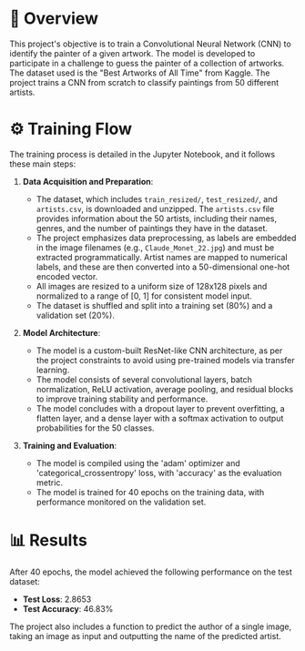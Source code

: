 
# 📘 Overview

This project's objective is to train a Convolutional Neural Network (CNN) to identify the painter of a given artwork. The model is developed to participate in a challenge to guess the painter of a collection of artworks. The dataset used is the "Best Artworks of All Time" from Kaggle. The project trains a CNN from scratch to classify paintings from 50 different artists.

# ⚙️ Training Flow

The training process is detailed in the Jupyter Notebook, and it follows these main steps:

1.  **Data Acquisition and Preparation**:
    * The dataset, which includes `train_resized/`, `test_resized/`, and `artists.csv`, is downloaded and unzipped. The `artists.csv` file provides information about the 50 artists, including their names, genres, and the number of paintings they have in the dataset.
    * The project emphasizes data preprocessing, as labels are embedded in the image filenames (e.g., `Claude_Monet_22.jpg`) and must be extracted programmatically. Artist names are mapped to numerical labels, and these are then converted into a 50-dimensional one-hot encoded vector.
    * All images are resized to a uniform size of 128x128 pixels and normalized to a range of \[0, 1] for consistent model input.
    * The dataset is shuffled and split into a training set (80%) and a validation set (20%).

2.  **Model Architecture**:
    * The model is a custom-built ResNet-like CNN architecture, as per the project constraints to avoid using pre-trained models via transfer learning.
    * The model consists of several convolutional layers, batch normalization, ReLU activation, average pooling, and residual blocks to improve training stability and performance.
    * The model concludes with a dropout layer to prevent overfitting, a flatten layer, and a dense layer with a softmax activation to output probabilities for the 50 classes.

3.  **Training and Evaluation**:
    * The model is compiled using the 'adam' optimizer and 'categorical\_crossentropy' loss, with 'accuracy' as the evaluation metric.
    * The model is trained for 40 epochs on the training data, with performance monitored on the validation set.

# 📊 Results

After 40 epochs, the model achieved the following performance on the test dataset:

* **Test Loss**: 2.8653
* **Test Accuracy**: 46.83%

The project also includes a function to predict the author of a single image, taking an image as input and outputting the name of the predicted artist.

